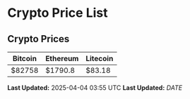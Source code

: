 # Crypto Price List

## Crypto Prices
| Bitcoin | Ethereum | Litecoin |
| ------- | -------- | -------- |
| $82758 | $1790.8 | $83.18 |
**Last Updated:** 2025-04-04 03:55 UTC
**Last Updated:** $DATE$
